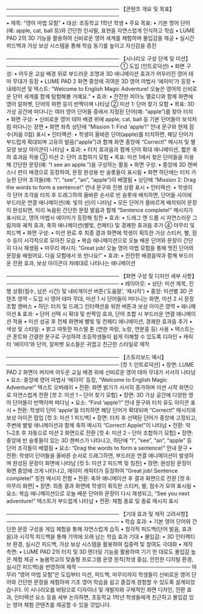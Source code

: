 ────────────────────────────── 【콘텐츠 개요 및 목표】 ────────────────────────────── 
<br>
• 제목: “영어 마법 모험”
• 대상: 초등학교 1학년 학생
• 주요 목표:
•	기본 영어 단어(예: apple, cat, ball 등)와 간단한 인사말, 표현을 자연스럽게 인식하고 학습
•	LUME PAD 2의 3D 기능을 활용하여 신비로운 영어 세계를 체험하며 몰입감을 제공
•	실시간 피드백과 가상 보상 시스템을 통해 학습 동기를 높이고 자신감을 증진

────────────────────────────── 【시나리오 구성 단계 및 미션】 ──────────────────────────────
① 도입 (인트로덕션)
•	화면 구성:
• 어두운 교실 배경 위로 부드러운 조명과 3D 애니메이션 효과가 어우러진 영어 테마 무대가 등장
• LUME PAD 2 화면 중앙에 귀여운 3D 영어 마법사 ‘에이미’가 등장
•	내레이션 및 텍스트:
“Welcome to English Magic Adventure! 오늘은 영어의 신비로운 단어 세계를 함께 탐험해볼 거예요.”
•	효과:
• 잔잔한 피아노 멜로디와 함께 화면에 영어 알파벳, 단어의 파편 등이 반짝이며 나타남
② 미션 1: 단어 찾기 모험
•	목표: 3D 가상 공간에 떠다니는 여러 영어 단어들 중에서 지정된 단어(예: “apple”)를 찾아 터치
•	화면 구성:
• 신비로운 영어 테마 배경 위에 apple, cat, ball 등 기본 단어들이 보석처럼 떠다니는 장면
• 화면 좌측 상단에 “Mission 1: Find ‘apple’!” 안내 문구와 현재 점수(처음 0점) 표시
•	인터랙션:
• 학생이 올바른 단어(apple)를 터치하면, 해당 단어가 부드럽게 확대되며 고유의 발음(“apple”)과 함께 화면 중앙에 “Correct!” 메시지 및 별 모양 보상 아이콘이 나타남
•	효과:
• 터치 효과음과 함께 단어 확대 애니메이션, 짧은 축하 효과음 적용
③ 미션 2: 단어 조합하기 모험
•	목표: 미션 1에서 찾은 단어들을 이용해 간단한 문장(예: “I see an apple.”)을 구성하는 활동
•	화면 구성:
• 중앙에 3D 캔버스나 판이 배경으로 등장하여, 문장 완성용 빈 슬롯들이 표시됨
• 화면 하단에는 터치 가능한 단어 조각들(예: “I”, “see”, “an”, “apple”)이 배열됨
• 상단에 “Mission 2: Drag the words to form a sentence!” 안내 문구와 진행 상황 표시
•	인터랙션:
• 학생이 각 단어 조각을 터치 후 드래그하여 올바른 순서로 빈 슬롯에 배치하면, 단어들 사이에 부드러운 연결 애니메이션(예: 빛의 선)이 나타남
• 모든 단어가 올바르게 배치되어 문장이 완성되면, 미리 녹음된 간단한 문장 발음과 함께 “Sentence complete!” 메시지가 표시되고, 영어 마법사 에이미가 등장해 칭찬
•	효과:
• 드래그 앤 드롭 시 자연스러운 그림자와 궤적 효과, 축하 애니메이션(별빛, 컨페티) 및 경쾌한 효과음 추가
④ 마무리 및 피드백
•	화면 구성:
• 미션 완료 후 최종 결과 화면에 학생이 획득한 가상 스티커, 별, 점수 등이 시각적으로 모아진 모습
• 복습 애니메이션으로 오늘 배운 단어와 문장이 간단히 다시 재생됨
•	마무리 메시지:
“Great job! 오늘 영어 마법 모험을 통해 멋진 단어와 문장을 배웠어요. 다음 모험에서 또 만나요!”
•	효과:
• 잔잔한 배경음악과 함께 부드러운 전환 효과, 보상 아이콘이 차례대로 나타나는 애니메이션

────────────────────────────── 【화면 구성 및 디자인 세부 사항】 ──────────────────────────────
• 레이아웃:
•	상단: 미션 제목, 진행 상황(점수, 남은 시간) 및 내비게이션 버튼(‘도움말’, ‘재시작’)
•	중앙: 미션별 3D 콘텐츠 영역 – 도입 시 영어 테마 무대, 미션 1 시 단어들이 떠다니는 화면, 미션 2 시 문장 조합 캔버스
•	하단: 터치 및 드래그 인터랙션을 위한 버튼과 보상 아이콘 영역 • 애니메이션 & 효과:
•	단어 선택 시 확대 및 반짝임 효과, 단어 조합 시 부드러운 연결 애니메이션 적용
•	미션 성공 후 전체 화면에 별빛 및 컨페티 애니메이션, 경쾌한 효과음 추가 • 색상 및 스타일:
•	밝고 따뜻한 파스텔 톤 (연한 파랑, 노랑, 연분홍 등) 사용
•	텍스트는 큰 폰트와 간결한 문구로 구성하여 초등학생들이 쉽게 이해할 수 있도록 디자인
•	캐릭터 ‘에이미’와 단어, 알파벳 요소들은 귀엽고 친근한 스타일로 제작

────────────────────────────── 【스토리보드 예시】 ──────────────────────────────
[컷 1: 인트로덕션]
•	장면: LUME PAD 2 화면이 켜지며 어두운 교실 배경 위에 신비로운 영어 테마 무대가 서서히 나타남
•	요소: 중앙에 영어 마법사 ‘에이미’ 등장, “Welcome to English Magic Adventure!” 텍스트 오버레이
•	전환: 화면 밝기가 서서히 증가하며 미션 시작 화면으로 자연스럽게 전환
[컷 2: 미션 1 – 단어 찾기 모험]
•	장면: 3D 가상 공간에 다양한 영어 단어들이 반짝이며 떠다님
•	요소: “Find ‘apple’!” 안내 문구와 터치 유도 아이콘 표시
•	전환: 학생이 단어 ‘apple’을 터치하면 해당 단어가 확대되며 “Correct!” 메시지와 보상 아이콘 팝업
[컷 3: 미션 1 피드백]
•	장면: 터치 후 선택된 단어가 중앙에 고정되고, 주변에 별빛 애니메이션과 함께 축하 메시지 “Correct! Apple!”이 나타남
•	전환: 약 1~2초 후 자동으로 미션 2 화면으로 전환
[컷 4: 미션 2 – 단어 조합하기 모험]
•	장면: 중앙에 빈 슬롯들이 있는 3D 캔버스가 나타나고, 하단에 “I”, “see”, “an”, “apple” 등 단어 조각들이 배열됨
•	요소: “Drag the words to form a sentence!” 안내 문구
•	전환: 학생이 단어들을 올바른 순서로 드래그하면, 부드러운 연결 애니메이션이 발생하며 완성된 문장이 화면에 나타남
[컷 5: 미션 2 피드백 및 칭찬]
•	장면: 완성된 문장이 화면 중앙에 크게 나타나고, 에이미 캐릭터가 등장하여 “Great job! Sentence complete!” 칭찬 메시지 전함
•	전환: 축하 애니메이션 후 결과 화면으로 전환
[컷 6: 마무리 화면]
•	장면: 최종 결과 화면에 학생이 획득한 스티커, 별, 점수가 모여 표시됨
•	요소: 복습 애니메이션으로 오늘 배운 단어와 문장이 다시 재생되고, “See you next adventure!” 텍스트가 부드럽게 나타남
•	전환: 체험 종료 및 종료 메시지 표시

────────────────────────────── 【기대 효과 및 제작 고려사항】 ────────────────────────────── 
• 학습 효과:
•	기본 영어 단어와 간단한 문장 구성을 게임 체험을 통해 자연스럽게 습득
•	청각적 피드백(단어 발음, 효과음)과 시각적 피드백을 통해 기억에 오래 남는 학습 효과 기대 • 몰입감:
•	3D 인터랙티브 환경, 실시간 피드백, 가상 보상 시스템을 활용하여 집중력 및 참여도 극대화
• 제작 측면:
•	LUME PAD 2의 터치 및 3D 렌더링 기능을 활용하여 기기 한 대로도 몰입감 높은 체험 제공
•	늘봄학교의 맞춤형 프로그램 운영 원칙(학생 중심, 안전한 디지털 환경, 실시간 피드백)을 반영하여 제작
────────────────────────────── 마무리
“영어 마법 모험”은 도입부터 미션, 피드백, 마무리까지 학생들이 신비로운 영어 단어와 간단한 문장을 체험하며 기초 영어 학습을 쉽고 즐겁게 경험할 수 있도록 설계되었습니다. 이 시나리오를 바탕으로 디자이너 및 개발자와 구체적인 화면 디자인, 전환 효과, 인터랙션 요소 등을 세부 논의하면, 초등학교 1학년 학생들에게 친근하고 몰입감 있는 영어 체험 콘텐츠를 제공할 수 있을 것입니다.

